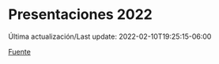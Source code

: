 # Presentaciones 2022

Última actualización/Last update: 2022-02-10T19:25:15-06:00

 [Fuente](https://www.gob.mx/salud/documentos/presentaciones-2022)
